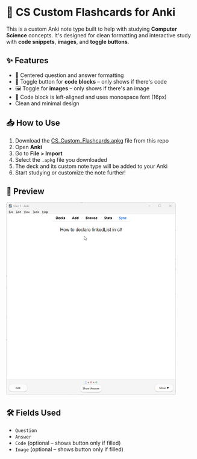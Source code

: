 # 🧠 CS Custom Flashcards for Anki

This is a custom Anki note type built to help with studying **Computer Science** concepts. It's designed for clean formatting and interactive study with **code snippets**, **images**, and **toggle buttons**.

## ✨ Features

- 📌 Centered question and answer formatting
- 🧩 Toggle button for **code blocks** – only shows if there's code
- 🖼️ Toggle for **images** – only shows if there's an image
- 🎯 Code block is left-aligned and uses monospace font (16px)
- Clean and minimal design

## 📥 How to Use

1. Download the [CS_Custom_Flashcards.apkg](./CS_Custom_Flashcards.apkg) file from this repo
2. Open **Anki**
3. Go to **File > Import**
4. Select the `.apkg` file you downloaded
5. The deck and its custom note type will be added to your Anki
6. Start studying or customize the note further!

## 📸 Preview

<img src="assets/anki.gif" alt="Anki Preview" width="450"/>

## 🛠 Fields Used

- `Question`
- `Answer`
- `Code` (optional – shows button only if filled)
- `Image` (optional – shows button only if filled)



